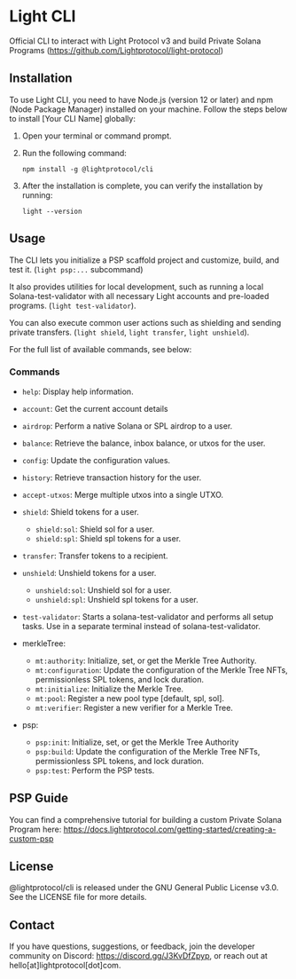 # Light CLI

Official CLI to interact with Light Protocol v3 and build Private Solana Programs (https://github.com/Lightprotocol/light-protocol)


## Installation

To use Light CLI, you need to have Node.js (version 12 or later) and npm (Node Package Manager) installed on your machine. Follow the steps below to install [Your CLI Name] globally:

1. Open your terminal or command prompt.
2. Run the following command:

   ```shell
   npm install -g @lightprotocol/cli
   ```

3. After the installation is complete, you can verify the installation by running:

   ```shell
   light --version
   ```
   
## Usage

The CLI lets you initialize a PSP scaffold project and customize, build, and test it. (```light psp:...``` subcommand)

It also provides utilities for local development, such as running a local Solana-test-validator with all necessary Light accounts and pre-loaded programs. (```light test-validator```).

You can also execute common user actions such as shielding and sending private transfers. (```light shield```, ```light transfer```, ```light unshield```).

For the full list of available commands, see below:


### Commands

- `help`: Display help information.
- `account`: Get the current account details
- `airdrop`: Perform a native Solana or SPL airdrop to a user.
- `balance`: Retrieve the balance, inbox balance, or utxos for the user.
- `config`: Update the configuration values.
- `history`: Retrieve transaction history for the user.
- `accept-utxos`: Merge multiple utxos into a single UTXO.
- `shield`: Shield tokens for a user.
  - `shield:sol`: Shield sol for a user.
  - `shield:spl`: Shield spl tokens for a user.
- `transfer`: Transfer tokens to a recipient.
- `unshield`: Unshield tokens for a user.
  - `unshield:sol`: Unshield sol for a user.
  - `unshield:spl`: Unshield spl tokens for a user.

- `test-validator`: Starts a solana-test-validator and performs all setup tasks. Use in a separate terminal instead of solana-test-validator.

- merkleTree:
  - `mt:authority`: Initialize, set, or get the Merkle Tree Authority.
  - `mt:configuration`: Update the configuration of the Merkle Tree NFTs, permissionless SPL tokens, and lock duration.
  - `mt:initialize`: Initialize the Merkle Tree.
  - `mt:pool`: Register a new pool type [default, spl, sol].
  - `mt:verifier`: Register a new verifier for a Merkle Tree.

- psp:
  - `psp:init`: Initialize, set, or get the Merkle Tree Authority
  - `psp:build`: Update the configuration of the Merkle Tree NFTs, permissionless SPL tokens, and lock duration.
  - `psp:test`: Perform the PSP tests.

## PSP Guide

You can find a comprehensive tutorial for building a custom Private Solana Program here: https://docs.lightprotocol.com/getting-started/creating-a-custom-psp

## License

@lightprotocol/cli is released under the GNU General Public License v3.0. See the LICENSE file for more details.

## Contact

If you have questions, suggestions, or feedback, join the developer community on Discord: https://discord.gg/J3KvDfZpyp, or reach out at hello[at]lightprotocol[dot]com.


